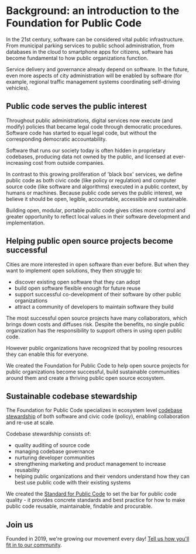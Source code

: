 # Background: an introduction to the Foundation for Public Code

<!-- SPDX-License-Identifier: CC0-1.0 -->
<!-- SPDX-FileCopyrightText: 2019-2023 The Foundation for Public Code <info@publiccode.net> -->

In the 21st century, software can be considered vital public infrastructure. From municipal parking services to public school administration, from databases in the cloud to smartphone apps for citizens, software has become fundamental to how public organizations function.

Service delivery and governance already depend on software. In the future, even more aspects of city administration will be enabled by software (for example, regional traffic management systems coordinating self-driving vehicles).

## Public code serves the public interest

Throughout public administrations, digital services now execute (and modify) policies that became legal code through democratic procedures. Software code has started to equal legal code, but without the corresponding democratic accountability.

Software that runs our society today is often hidden in proprietary codebases, producing data not owned by the public, and licensed at ever-increasing cost from outside companies.

In contrast to this growing proliferation of 'black box' services, we define public code as both civic code (like policy or regulation) and computer source code (like software and algorithms) executed in a public context, by humans or machines. Because public code serves the public interest, we believe it should be open, legible, accountable, accessible and sustainable.

Building open, modular, portable public code gives cities more control and greater opportunity to reflect local values in their software development and implementation.

## Helping public open source projects become successful

Cities are more interested in open software than ever before. But when they want to implement open solutions, they then struggle to:

* discover existing open software that they can adopt
* build open software flexible enough for future reuse
* support successful co-development of their software by other public organizations
* attract a community of developers to maintain software they build

The most successful open source projects have many collaborators, which brings down costs and diffuses risk. Despite the benefits, no single public organization has the responsibility to support others in using open public code.

However public organizations have recognized that by pooling resources they can enable this for everyone.

We created the Foundation for Public Code to help open source projects for public organizations become successful, build sustainable communities around them and create a thriving public open source ecosystem.

## Sustainable codebase stewardship

The Foundation for Public Code specializes in ecosystem level [codebase stewardship](../codebase-stewardship/) of both software and civic code (policy), enabling collaboration and re-use at scale.

Codebase stewardship consists of:

* quality auditing of source code
* managing codebase governance
* nurturing developer communities
* strengthening marketing and product management to increase reusability
* helping public organizations and their vendors understand how they can best use public code with their existing systems

We created the [Standard for Public Code](https://standard.publiccode.net/) to set the bar for public code quality - it provides concrete standards and best practice for how to make public code reusable, maintainable, findable and procurable.

## Join us

Founded in 2019, we're growing our movement every day! [Tell us how you'll fit in to our community](https://about.publiccode.net/CONTRIBUTING.html).
